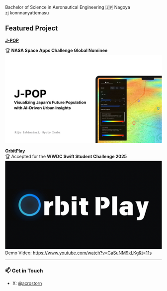 Bachelor of Science in Aeronautical Engineering 🇯🇵 Nagoya  
zj konnnanyattemasu

## Featured Project

[**J-POP**](https://github.com/acrostorn/J-POP)  

🏆 **NASA Space Apps Challenge Global Nominee**  
![J-POP](https://github.com/acrostorn/J-POP/raw/main/images/Thumbnail.jpg)  

[**OrbitPlay**](https://github.com/acrostorn/OrbitPlay)  
🏆 Accepted for the **WWDC Swift Student Challenge 2025**  
![OrbitPlay](https://github.com/acrostorn/OrbitPlay/blob/main/Image/icon.png?raw=true)  
Demo Video: https://www.youtube.com/watch?v=GaSuNM9kLKg&t=11s  

---

### 📫 Get in Touch

- X: [@acrostorn](https://x.com/acrostorn?s=21)  

